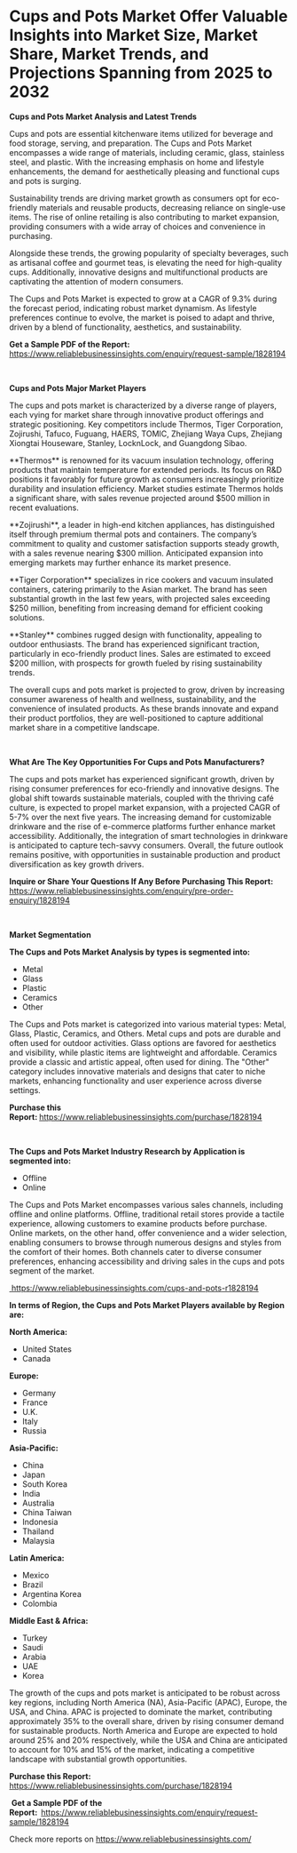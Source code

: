 <p><h1>Cups and Pots Market Offer Valuable Insights into Market Size, Market Share, Market Trends, and Projections Spanning from 2025 to 2032</h1></p><p><strong>Cups and Pots Market Analysis and Latest Trends</strong></p>
<p><p>Cups and pots are essential kitchenware items utilized for beverage and food storage, serving, and preparation. The Cups and Pots Market encompasses a wide range of materials, including ceramic, glass, stainless steel, and plastic. With the increasing emphasis on home and lifestyle enhancements, the demand for aesthetically pleasing and functional cups and pots is surging. </p><p>Sustainability trends are driving market growth as consumers opt for eco-friendly materials and reusable products, decreasing reliance on single-use items. The rise of online retailing is also contributing to market expansion, providing consumers with a wide array of choices and convenience in purchasing. </p><p>Alongside these trends, the growing popularity of specialty beverages, such as artisanal coffee and gourmet teas, is elevating the need for high-quality cups. Additionally, innovative designs and multifunctional products are captivating the attention of modern consumers. </p><p>The Cups and Pots Market is expected to grow at a CAGR of 9.3% during the forecast period, indicating robust market dynamism. As lifestyle preferences continue to evolve, the market is poised to adapt and thrive, driven by a blend of functionality, aesthetics, and sustainability.</p></p>
<p><strong>Get a Sample PDF of the Report:&nbsp;</strong> <a href="https://www.reliablebusinessinsights.com/enquiry/request-sample/1828194?utm_campaign=2286&utm_medium=2&utm_source=Github&utm_content=ia&utm_term=07022025&utm_id=cups-and-pots">https://www.reliablebusinessinsights.com/enquiry/request-sample/1828194</a></p>
<p>&nbsp;</p>
<p><strong>Cups and Pots Major Market Players</strong></p>
<p><p>The cups and pots market is characterized by a diverse range of players, each vying for market share through innovative product offerings and strategic positioning. Key competitors include Thermos, Tiger Corporation, Zojirushi, Tafuco, Fuguang, HAERS, TOMIC, Zhejiang Waya Cups, Zhejiang Xiongtai Houseware, Stanley, LocknLock, and Guangdong Sibao.</p><p>**Thermos** is renowned for its vacuum insulation technology, offering products that maintain temperature for extended periods. Its focus on R&D positions it favorably for future growth as consumers increasingly prioritize durability and insulation efficiency. Market studies estimate Thermos holds a significant share, with sales revenue projected around $500 million in recent evaluations.</p><p>**Zojirushi**, a leader in high-end kitchen appliances, has distinguished itself through premium thermal pots and containers. The company’s commitment to quality and customer satisfaction supports steady growth, with a sales revenue nearing $300 million. Anticipated expansion into emerging markets may further enhance its market presence.</p><p>**Tiger Corporation** specializes in rice cookers and vacuum insulated containers, catering primarily to the Asian market. The brand has seen substantial growth in the last few years, with projected sales exceeding $250 million, benefiting from increasing demand for efficient cooking solutions.</p><p>**Stanley** combines rugged design with functionality, appealing to outdoor enthusiasts. The brand has experienced significant traction, particularly in eco-friendly product lines. Sales are estimated to exceed $200 million, with prospects for growth fueled by rising sustainability trends.</p><p>The overall cups and pots market is projected to grow, driven by increasing consumer awareness of health and wellness, sustainability, and the convenience of insulated products. As these brands innovate and expand their product portfolios, they are well-positioned to capture additional market share in a competitive landscape.</p></p>
<p>&nbsp;</p>
<p><strong>What Are The Key Opportunities For Cups and Pots Manufacturers?</strong></p>
<p><p>The cups and pots market has experienced significant growth, driven by rising consumer preferences for eco-friendly and innovative designs. The global shift towards sustainable materials, coupled with the thriving café culture, is expected to propel market expansion, with a projected CAGR of 5-7% over the next five years. The increasing demand for customizable drinkware and the rise of e-commerce platforms further enhance market accessibility. Additionally, the integration of smart technologies in drinkware is anticipated to capture tech-savvy consumers. Overall, the future outlook remains positive, with opportunities in sustainable production and product diversification as key growth drivers.</p></p>
<p><strong>Inquire or Share Your Questions If Any Before Purchasing This Report:</strong> <a href="https://www.reliablebusinessinsights.com/enquiry/pre-order-enquiry/1828194?utm_campaign=2286&utm_medium=2&utm_source=Github&utm_content=ia&utm_term=07022025&utm_id=cups-and-pots">https://www.reliablebusinessinsights.com/enquiry/pre-order-enquiry/1828194</a></p>
<p>&nbsp;</p>
<p><strong>Market Segmentation</strong></p>
<p><strong>The Cups and Pots Market Analysis by types is segmented into:</strong></p>
<p><ul><li>Metal</li><li>Glass</li><li>Plastic</li><li>Ceramics</li><li>Other</li></ul></p>
<p><p>The Cups and Pots market is categorized into various material types: Metal, Glass, Plastic, Ceramics, and Others. Metal cups and pots are durable and often used for outdoor activities. Glass options are favored for aesthetics and visibility, while plastic items are lightweight and affordable. Ceramics provide a classic and artistic appeal, often used for dining. The "Other" category includes innovative materials and designs that cater to niche markets, enhancing functionality and user experience across diverse settings.</p></p>
<p><strong>Purchase this Report:&nbsp;</strong><a href="https://www.reliablebusinessinsights.com/purchase/1828194?utm_campaign=2286&utm_medium=2&utm_source=Github&utm_content=ia&utm_term=07022025&utm_id=cups-and-pots">https://www.reliablebusinessinsights.com/purchase/1828194</a></p>
<p>&nbsp;</p>
<p><strong>The Cups and Pots Market Industry Research by Application is segmented into:</strong></p>
<p><ul><li>Offline</li><li>Online</li></ul></p>
<p><p>The Cups and Pots Market encompasses various sales channels, including offline and online platforms. Offline, traditional retail stores provide a tactile experience, allowing customers to examine products before purchase. Online markets, on the other hand, offer convenience and a wider selection, enabling consumers to browse through numerous designs and styles from the comfort of their homes. Both channels cater to diverse consumer preferences, enhancing accessibility and driving sales in the cups and pots segment of the market.</p></p>
<p><a href="https://www.reliablebusinessinsights.com/cups-and-pots-r1828194?utm_campaign=2286&utm_medium=2&utm_source=Github&utm_content=ia&utm_term=07022025&utm_id=cups-and-pots">&nbsp;https://www.reliablebusinessinsights.com/cups-and-pots-r1828194</a></p>
<p><strong>In terms of Region, the Cups and Pots Market Players available by Region are:</strong></p>
<p>
    <p> <strong> North America: </strong>
        <ul>
            <li>United States</li>
            <li>Canada</li>
        </ul>
        </p> 
    <p> <strong> Europe: </strong>
        <ul>
            <li>Germany</li>
            <li>France</li>
            <li>U.K.</li>
            <li>Italy</li>
            <li>Russia</li>
        </ul>
        </p> 
    <p> <strong> Asia-Pacific: </strong>
        <ul>
            <li>China</li>
            <li>Japan</li>
            <li>South Korea</li>
            <li>India</li>
            <li>Australia</li>
            <li>China Taiwan</li>
            <li>Indonesia</li>
            <li>Thailand</li>
            <li>Malaysia</li>
        </ul>
        </p> 
    <p> <strong> Latin America: </strong>
        <ul>
            <li>Mexico</li>
            <li>Brazil</li>
            <li>Argentina Korea</li>
            <li>Colombia</li>
        </ul>
        </p> 
    <p> <strong> Middle East & Africa: </strong>
        <ul>
            <li>Turkey</li>
            <li>Saudi</li>
            <li>Arabia</li>
            <li>UAE</li>
            <li>Korea</li>
        </ul>
    </p>
    </p>
<p><p>The growth of the cups and pots market is anticipated to be robust across key regions, including North America (NA), Asia-Pacific (APAC), Europe, the USA, and China. APAC is projected to dominate the market, contributing approximately 35% to the overall share, driven by rising consumer demand for sustainable products. North America and Europe are expected to hold around 25% and 20% respectively, while the USA and China are anticipated to account for 10% and 15% of the market, indicating a competitive landscape with substantial growth opportunities.</p></p>
<p><strong>Purchase this Report: </strong><a href="https://www.reliablebusinessinsights.com/purchase/1828194?utm_campaign=2286&utm_medium=2&utm_source=Github&utm_content=ia&utm_term=07022025&utm_id=cups-and-pots">https://www.reliablebusinessinsights.com/purchase/1828194</a></p>
<p>&nbsp;<strong>Get a Sample PDF of the Report:&nbsp;&nbsp;</strong><a href="https://www.reliablebusinessinsights.com/enquiry/request-sample/1828194?utm_campaign=2286&utm_medium=2&utm_source=Github&utm_content=ia&utm_term=07022025&utm_id=cups-and-pots">https://www.reliablebusinessinsights.com/enquiry/request-sample/1828194</a></p>
<p><strong></strong></p>
<p>Check more reports on <a href="https://www.reliablebusinessinsights.com/?utm_campaign=2286&utm_medium=2&utm_source=Github&utm_content=ia&utm_term=07022025&utm_id=cups-and-pots">https://www.reliablebusinessinsights.com/</a></p>
